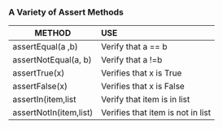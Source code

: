 ### A Variety of Assert Methods

| METHOD                  | USE                                 |
|-------------------------|:------------------------------------|
| assertEqual(a ,b)       | Verify that a == b                  |
| assertNotEqual(a, b)    | Verify that a !=b                   |
| assertTrue(x)           | Verifies that x is True             |
| assertFalse(x)          | Verifies that x is False            |
| assertIn(item,list      | Verify that item is in list         |
| assertNotIn(item,list)  | Verifies that item is not in list   |



